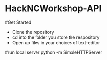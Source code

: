 # HackNCWorkshop-API

#Get Started 
- Clone the repository 
- cd into the folder you store the respository 
- Open up files in your choices of text-editor


#run local server 
python -m SimpleHTTPServer
